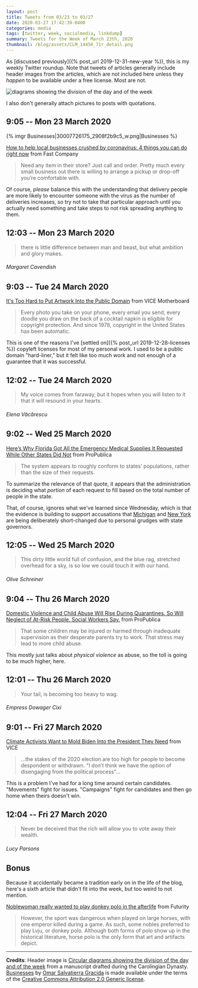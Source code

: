 ```yaml
---
layout: post
title: Tweets from 03/23 to 03/27
date: 2020-03-27 17:42:39-0400
categories: media
tags: [twitter, week, socialmedia, linkdump]
summary: Tweets for the Week of March 23th, 2020
thumbnail: /blog/assets/CLM_14456_71r_detail.png
---
```


As [discussed previously]({% post_url 2019-12-31-new-year %}), this is my weekly Twitter roundup.  Note that tweets of articles generally include header images from the articles, which are not included here unless they *happen* to be available under a free license.  Most are not.

![diagrams showing the division of the day and of the week](/blog/assets/CLM_14456_71r_detail.png "diagrams showing the division of the day and of the week")

I also don't generally attach pictures to posts with quotations.

## 9:05 -- Mon 23 March 2020

{% imgr Businesses|30007726175_2908f2b9c5_w.png|Businesses %}

[<i class="fab fa-twitter-square"></i>]() [How to help local businesses crushed by coronavirus: 4 things you can do right now](https://www.fastcompany.com/90477721/how-to-help-local-businesses-crushed-by-coronavirus-4-things-you-can-do-right-now) from Fast Company

 > Need any item in their store? Just call and order. Pretty much every small business out there is willing to arrange a pickup or drop-off you’re comfortable with.

Of course, *please* balance this with the understanding that delivery people are more likely to encounter someone with the virus as the number of deliveries increases, so try not to take that particular approach until you actually need something and take steps to not risk spreading anything to them.

## 12:03 -- Mon 23 March 2020

[<i class="fab fa-twitter"></i>](https://twitter.com/jcolag/status/1242119665104674821)

 > there is little difference between man and beast, but what ambition and glory makes.

###### Margaret Cavendish

## 9:03 -- Tue 24 March 2020

[<i class="fab fa-twitter-square"></i>](https://twitter.com/jcolag/status/1242436754545795072) [It's Too Hard to Put Artwork Into the Public Domain](https://www.vice.com/en_us/article/qjdnmp/its-too-hard-to-put-artwork-into-the-public-domain) from VICE Motherboard

 > Every photo you take on your phone, every email you send, every doodle you draw on the back of a cocktail napkin is eligible for copyright protection. And since 1978, copyright in the United States has been automatic.

This is one of the reasons I've [settled on]({% post_url 2019-12-28-licenses %}) copyleft licenses for most of my personal work.  I used to be a public domain "hard-liner," but it felt like too much work and not enough of a guarantee that it was successful.

## 12:02 -- Tue 24 March 2020

[<i class="fab fa-twitter"></i>](https://twitter.com/jcolag/status/1242481801706143751)

 > My voice comes from faraway, but it hopes when you will listen to it that it will resound in your hearts.

###### Elena Văcărescu

## 9:02 -- Wed 25 March 2020

[<i class="fab fa-twitter-square"></i>](https://twitter.com/jcolag/status/1242798890702835713) [Here’s Why Florida Got All the Emergency Medical Supplies It Requested While Other States Did Not](https://www.propublica.org/article/heres-why-florida-got-all-the-emergency-medical-supplies-it-requested-while-other-states-did-not) from ProPublica

 > The system appears to roughly conform to states’ populations, rather than the size of their requests.

To summarize the relevance of that quote, it appears that the administration is deciding what *portion* of each request to fill based on the total number of people in the state.

That, of course, ignores what we've learned since Wednesday, which is that the evidence is building to support accusations that [Michigan](https://www.rawstory.com/2020/03/michigan-governor-says-vendors-being-told-not-to-send-stuff-to-her-state-after-trump-bashed-her/) and [New York](https://abcnews.go.com/Politics/cuomo-knocks-trumps-claim-ny-ventilators/story?id=69790191) are being deliberately short-changed due to personal grudges with state governors.

## 12:05 -- Wed 25 March 2020

[<i class="fab fa-twitter"></i>](https://twitter.com/jcolag/status/1242843937565339656)

 > This dirty little world full of confusion, and the blue rag, stretched overhead for a sky, is so low we could touch it with our hand.

###### Olive Schreiner

## 9:04 -- Thu 26 March 2020

[<i class="fab fa-twitter-square"></i>](https://twitter.com/jcolag/status/1243161782350311425) [Domestic Violence and Child Abuse Will Rise During Quarantines. So Will Neglect of At-Risk People, Social Workers Say.](https://www.propublica.org/article/domestic-violence-and-child-abuse-will-rise-during-quarantines-so-will-neglect-at-risk-people-social-workers-say) from ProPublica

 > That some children may be injured or harmed through inadequate supervision as their desperate parents try to work. That stress may lead to more child abuse.

This mostly just talks about *physical violence* as abuse, so the toll is going to be much higher, here.

## 12:01 -- Thu 26 March 2020

[<i class="fab fa-twitter"></i>](https://twitter.com/jcolag/status/1243206325506412544)

 > Your tail, is becoming too heavy to wag.

###### Empress Dowager Cixi

## 9:01 -- Fri 27 March 2020

[<i class="fab fa-twitter-square"></i>](https://twitter.com/jcolag/status/1243523414771539969) [Climate Activists Want to Mold Biden Into the President They Need](https://www.vice.com/en_us/article/k7ekdv/climate-activists-want-to-mold-biden-into-the-president-they-need) from VICE

 > ...the stakes of the 2020 election are too high for people to become despondent or withdrawn. "I don’t think we have the option of disengaging from the political process"...

This is a problem I've had for a long time around certain candidates.  "Movements" fight for issues.  "Campaigns" fight for candidates and then go home when theirs doesn't win.

## 12:04 -- Fri 27 March 2020

[<i class="fab fa-twitter"></i>](https://twitter.com/jcolag/status/1243569468615397376)

 > Never be deceived that the rich will allow you to vote away their wealth.

###### Lucy Parsons

## Bonus

Because it accidentally became a tradition early on in the life of the blog, here's a sixth article that didn't fit into the week, but too weird to not mention.

<i class="fas fa-square"></i> [Noblewoman really wanted to play donkey polo in the afterlife](https://www.futurity.org/donkey-polo-chinese-noblewoman-tang-dynasty-2311162/) from Futurity

 > However, the sport was dangerous when played on large horses, with one emperor killed during a game. As such, some nobles preferred to play Lvju, or donkey polo. Although both forms of polo show up in the historical literature, horse polo is the only form that art and artifacts depict.

* * *

**Credits**:  Header image is [Circular diagrams showing the division of the day and of the week](https://en.wikipedia.org/wiki/Week#/media/File:CLM_14456_71r_detail.jpg) from a manuscript drafted during the Carolingian Dynasty.  [Businesses](https://www.flickr.com/photos/omarsg/30007726175) by [Omar Salvatierra Gracida](https://www.flickr.com/photos/omarsg/) is made available under the terms of the [Creative Commons Attribution 2.0 Generic license](https://creativecommons.org/licenses/by/2.0/).
